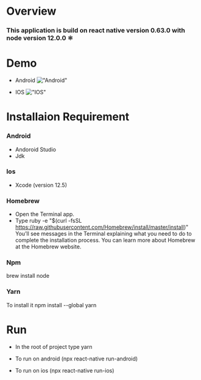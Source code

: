 # Overview

### This application is build on react native version 0.63.0 with node version 12.0.0 ⚛️

# Demo

- Android
  !["Android"](https://media.giphy.com/media/o49vrUx8hVmpEv60bb/giphy.gif)

- IOS
  !["IOS"](https://media.giphy.com/media/4PtjEfK2bJYaSoLIWG/giphy.gif)

# Installaion Requirement

### Android

- Andoroid Studio
- Jdk

### Ios

- Xcode (version 12.5)

### Homebrew

- Open the Terminal app.
- Type ruby -e "\$(curl -fsSL https://raw.githubusercontent.com/Homebrew/install/master/install)" You’ll see messages in the Terminal explaining what you need to do to complete the installation process. You can learn more about Homebrew at the Homebrew website.

### Npm

brew install node

### Yarn

To install it npm install --global yarn

# Run

- In the root of project type yarn

- To run on android (npx react-native run-android)

- To run on ios (npx react-native run-ios)
